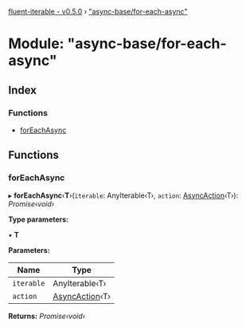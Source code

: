 [fluent-iterable - v0.5.0](../README.md) › ["async-base/for-each-async"](_async_base_for_each_async_.md)

# Module: "async-base/for-each-async"

## Index

### Functions

* [forEachAsync](_async_base_for_each_async_.md#foreachasync)

## Functions

###  forEachAsync

▸ **forEachAsync**‹**T**›(`iterable`: AnyIterable‹T›, `action`: [AsyncAction](../interfaces/_types_.asyncaction.md)‹T›): *Promise‹void›*

**Type parameters:**

▪ **T**

**Parameters:**

Name | Type |
------ | ------ |
`iterable` | AnyIterable‹T› |
`action` | [AsyncAction](../interfaces/_types_.asyncaction.md)‹T› |

**Returns:** *Promise‹void›*
